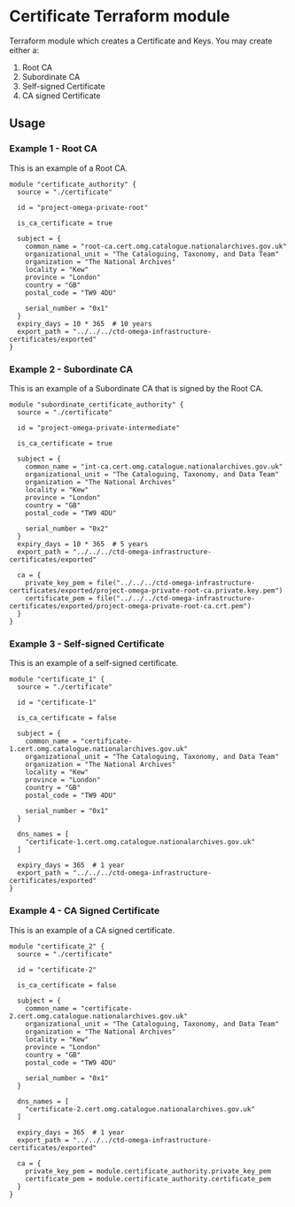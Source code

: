 # Certificate Terraform module

Terraform module which creates a Certificate and Keys. You may create either a:
1. Root CA
2. Subordinate CA
3. Self-signed Certificate
4. CA signed Certificate

## Usage

### Example 1 - Root CA

This is an example of a Root CA.

```hcl
module "certificate_authority" {
  source = "./certificate"

  id = "project-omega-private-root"

  is_ca_certificate = true

  subject = {
    common_name = "root-ca.cert.omg.catalogue.nationalarchives.gov.uk"
    organizational_unit = "The Cataloguing, Taxonomy, and Data Team"
    organization = "The National Archives"
    locality = "Kew"
    province = "London"
    country = "GB"
    postal_code = "TW9 4DU"

    serial_number = "0x1"
  }
  expiry_days = 10 * 365  # 10 years
  export_path = "../../../ctd-omega-infrastructure-certificates/exported"
}
```

### Example 2 - Subordinate CA

This is an example of a Subordinate CA that is signed by the Root CA.

```hcl
module "subordinate_certificate_authority" {
  source = "./certificate"

  id = "project-omega-private-intermediate"

  is_ca_certificate = true

  subject = {
    common_name = "int-ca.cert.omg.catalogue.nationalarchives.gov.uk"
    organizational_unit = "The Cataloguing, Taxonomy, and Data Team"
    organization = "The National Archives"
    locality = "Kew"
    province = "London"
    country = "GB"
    postal_code = "TW9 4DU"

    serial_number = "0x2"
  }
  expiry_days = 10 * 365  # 5 years
  export_path = "../../../ctd-omega-infrastructure-certificates/exported"

  ca = {
    private_key_pem = file("../../../ctd-omega-infrastructure-certificates/exported/project-omega-private-root-ca.private.key.pem")
    certificate_pem = file("../../../ctd-omega-infrastructure-certificates/exported/project-omega-private-root-ca.crt.pem")
  }
}
```

### Example 3 - Self-signed Certificate

This is an example of a self-signed certificate.

```hcl
module "certificate_1" {
  source = "./certificate"

  id = "certificate-1"

  is_ca_certificate = false

  subject = {
    common_name = "certificate-1.cert.omg.catalogue.nationalarchives.gov.uk"
    organizational_unit = "The Cataloguing, Taxonomy, and Data Team"
    organization = "The National Archives"
    locality = "Kew"
    province = "London"
    country = "GB"
    postal_code = "TW9 4DU"

    serial_number = "0x1"
  }

  dns_names = [
    "certificate-1.cert.omg.catalogue.nationalarchives.gov.uk"
  ]

  expiry_days = 365  # 1 year
  export_path = "../../../ctd-omega-infrastructure-certificates/exported"
}
```

### Example 4 - CA Signed Certificate

This is an example of a CA signed certificate.

```hcl
module "certificate_2" {
  source = "./certificate"

  id = "certificate-2"

  is_ca_certificate = false

  subject = {
    common_name = "certificate-2.cert.omg.catalogue.nationalarchives.gov.uk"
    organizational_unit = "The Cataloguing, Taxonomy, and Data Team"
    organization = "The National Archives"
    locality = "Kew"
    province = "London"
    country = "GB"
    postal_code = "TW9 4DU"

    serial_number = "0x1"
  }

  dns_names = [
    "certificate-2.cert.omg.catalogue.nationalarchives.gov.uk"
  ]

  expiry_days = 365  # 1 year
  export_path = "../../../ctd-omega-infrastructure-certificates/exported"

  ca = {
    private_key_pem = module.certificate_authority.private_key_pem
    certificate_pem = module.certificate_authority.certificate_pem
  }
}
```

